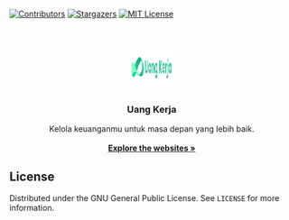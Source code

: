 <!-- SHIELDS -->
[![Contributors][contributors-shield]][contributors-url]
[![Stargazers][stars-shield]][stars-url]
[![MIT License][license-shield]][license-url]

<!-- LOGO -->
<br />
<p align="center">
  <a href="https://github.com/dyvue/uangkerja.id">
    <img src="logo-hr.png" alt="Uang Kerja" width="80" height="80">
  </a>

  <h3 align="center">Uang Kerja</h3>

  <p align="center">
    Kelola keuanganmu untuk masa depan yang lebih baik.
    <br/>
    <br/>
    <a href="javascript:void(0)"><strong>Explore the websites »</strong></a>
  </p>
</p>

<!-- LICENSE -->
## License

Distributed under the GNU General Public License. See `LICENSE` for more information.

<!-- MARKDOWN LINKS & IMAGES -->
[contributors-shield]: https://img.shields.io/github/contributors/dyvue/uangkerja.id.svg?style=for-the-badge
[contributors-url]: https://github.com/dyvue/uangkerja.id/graphs/contributors
[stars-shield]: https://img.shields.io/github/stars/dyvue/uangkerja.id.svg?style=for-the-badge
[stars-url]: https://github.com/dyvue/uangkerja.id/stargazers
[issues-shield]: https://img.shields.io/github/issues/dyvue/uangkerja.id.svg?style=for-the-badge
[license-shield]: https://img.shields.io/github/license/dyvue/uangkerja.id.svg?style=for-the-badge
[license-url]: https://github.com/dyvue/uangkerja.id/blob/master/LICENSE.txt
